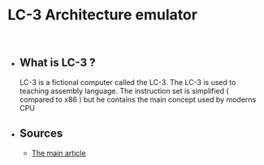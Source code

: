 # LC-3 Architecture emulator

​	

- ## What is LC-3 ?

  LC-3 is a fictional computer called the LC-3. The LC-3 is used to teaching assembly language. The instruction set is simplified ( compared to x86 ) but he contains the main concept used by moderns CPU

- ## Sources

  - [The main article](https://justinmeiners.github.io/lc3-vm/)

    ​                                                                                                                                                                                                                                                                                                                                                                                                                                                                                                                                                                                                                                                          

​                                                                                                                                                                                                                                                                                                                                                                                                                                                                                                                                                                                                                                                                                     